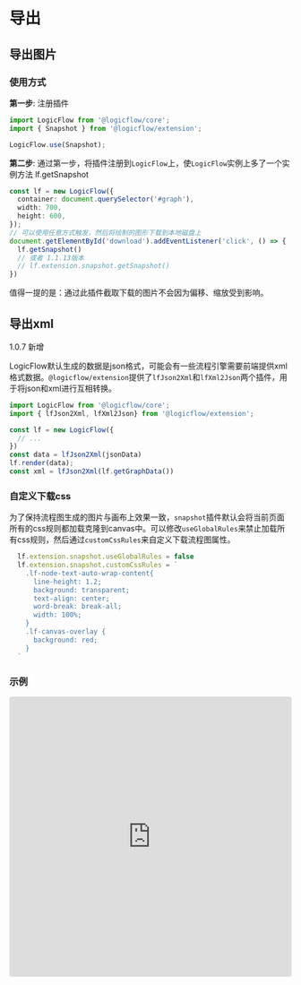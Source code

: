 # 导出

## 导出图片

### 使用方式

**第一步**: 注册插件

```ts
import LogicFlow from '@logicflow/core';
import { Snapshot } from '@logicflow/extension';

LogicFlow.use(Snapshot);
```

**第二步**:
通过第一步，将插件注册到`LogicFlow`上，使`LogicFlow`实例上多了一个实例方法 lf.getSnapshot

```ts
const lf = new LogicFlow({
  container: document.querySelector('#graph'),
  width: 700,
  height: 600,
});
// 可以使用任意方式触发，然后将绘制的图形下载到本地磁盘上
document.getElementById('download').addEventListener('click', () => {
  lf.getSnapshot()
  // 或者 1.1.13版本
  // lf.extension.snapshot.getSnapshot()
})
```

值得一提的是：通过此插件截取下载的图片不会因为偏移、缩放受到影响。

## 导出xml

1.0.7 新增

LogicFlow默认生成的数据是json格式，可能会有一些流程引擎需要前端提供xml格式数据。`@logicflow/extension`提供了`lfJson2Xml`和`lfXml2Json`两个插件，用于将json和xml进行互相转换。

```ts
import LogicFlow from '@logicflow/core';
import { lfJson2Xml, lfXml2Json} from '@logicflow/extension';

const lf = new LogicFlow({
  // ...
})
const data = lfJson2Xml(jsonData)
lf.render(data);
const xml = lfJson2Xml(lf.getGraphData())
```

### 自定义下载css

为了保持流程图生成的图片与画布上效果一致，`snapshot`插件默认会将当前页面所有的css规则都加载克隆到canvas中。可以修改`useGlobalRules`来禁止加载所有css规则，然后通过`customCssRules`来自定义下载流程图属性。

```js
  lf.extension.snapshot.useGlobalRules = false
  lf.extension.snapshot.customCssRules = `
    .lf-node-text-auto-wrap-content{
      line-height: 1.2;
      background: transparent;
      text-align: center;
      word-break: break-all;
      width: 100%;
    }
    .lf-canvas-overlay {
      background: red;
    }
  `
```
### 示例

<iframe src="https://codesandbox.io/embed/logicflow-base21-o3vqi?fontsize=14&hidenavigation=1&theme=dark&view=preview"
     style="width:100%; height:500px; border:0; border-radius: 4px; overflow:hidden;"
     title="logicflow-base21"
     allow="accelerometer; ambient-light-sensor; camera; encrypted-media; geolocation; gyroscope; hid; microphone; midi; payment; usb; vr; xr-spatial-tracking"
     sandbox="allow-forms allow-modals allow-popups allow-presentation allow-same-origin allow-scripts"
   ></iframe>